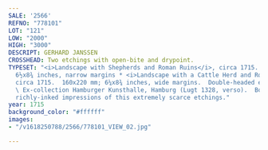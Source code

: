 ```yaml
---
SALE: '2566'
REFNO: "778101"
LOT: "121"
LOW: "2000"
HIGH: "3000"
DESCRIPT: GERHARD JANSSEN
CROSSHEAD: Two etchings with open-bite and drypoint.
TYPESET: "<i>Landscape with Shepherds and Roman Ruins</i>, circa 1715.  165x220 mm;
  6½x8¾ inches, narrow margins * <i>Landscape with a Cattle Herd and Roman Ruins</i>,
  circa 1715.  160x220 mm; 6¼x8¾ inches, wide margins.  Double-headed eagle watermark.
  \ Ex-collection Hamburger Kunsthalle, Hamburg (Lugt 1328, verso).  Both superb,
  richly-inked impressions of this extremely scarce etchings."
year: 1715
background_color: "#ffffff"
images:
- "/v1618250788/2566/778101_VIEW_02.jpg"

---
```

